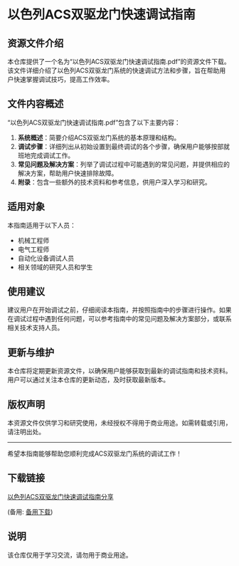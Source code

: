 # 以色列ACS双驱龙门快速调试指南

## 资源文件介绍

本仓库提供了一个名为“以色列ACS双驱龙门快速调试指南.pdf”的资源文件下载。该文件详细介绍了以色列ACS双驱龙门系统的快速调试方法和步骤，旨在帮助用户快速掌握调试技巧，提高工作效率。

## 文件内容概述

“以色列ACS双驱龙门快速调试指南.pdf”包含了以下主要内容：

1. **系统概述**：简要介绍ACS双驱龙门系统的基本原理和结构。
2. **调试步骤**：详细列出从初始设置到最终调试的各个步骤，确保用户能够按部就班地完成调试工作。
3. **常见问题及解决方案**：列举了调试过程中可能遇到的常见问题，并提供相应的解决方案，帮助用户快速排除故障。
4. **附录**：包含一些额外的技术资料和参考信息，供用户深入学习和研究。

## 适用对象

本指南适用于以下人员：

- 机械工程师
- 电气工程师
- 自动化设备调试人员
- 相关领域的研究人员和学生

## 使用建议

建议用户在开始调试之前，仔细阅读本指南，并按照指南中的步骤进行操作。如果在调试过程中遇到任何问题，可以参考指南中的常见问题及解决方案部分，或联系相关技术支持人员。

## 更新与维护

本仓库将定期更新资源文件，以确保用户能够获取到最新的调试指南和技术资料。用户可以通过关注本仓库的更新动态，及时获取最新版本。

## 版权声明

本资源文件仅供学习和研究使用，未经授权不得用于商业用途。如需转载或引用，请注明出处。

---

希望本指南能够帮助您顺利完成ACS双驱龙门系统的调试工作！

## 下载链接
[以色列ACS双驱龙门快速调试指南分享](https://pan.quark.cn/s/e841a419614c) 

(备用: [备用下载](https://pan.baidu.com/s/1nBoNjRZgj-nvOgZTr8AcgA?pwd=1234))

## 说明

该仓库仅用于学习交流，请勿用于商业用途。
